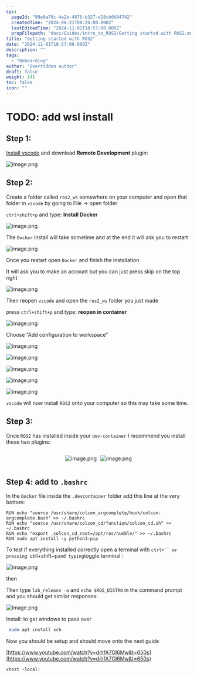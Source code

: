 ```yaml
---
sys:
  pageId: "89e0a78c-4e2b-4070-b327-d28cb0694742"
  createdTime: "2024-08-21T00:24:00.000Z"
  lastEditedTime: "2024-11-01T18:57:00.000Z"
  propFilepath: "docs/Guides/intro_to_ROS2/Getting started with ROS2.md"
title: "Getting started with ROS2"
date: "2024-11-01T18:57:00.000Z"
description: ""
tags:
  - "Onboarding"
author: "Overridden author"
draft: false
weight: 141
toc: false
icon: ""
---
```


# TODO: add wsl install

## Step 1:

[Install vscode](https://code.visualstudio.com/download) and download **Remote Development** plugin:

![image.png](https://prod-files-secure.s3.us-west-2.amazonaws.com/d518164a-d88e-44d1-a4ee-3adb3bd8bce0/efb52993-1881-4a40-b95e-6f020334f022/image.png?X-Amz-Algorithm=AWS4-HMAC-SHA256&X-Amz-Content-Sha256=UNSIGNED-PAYLOAD&X-Amz-Credential=ASIAZI2LB466YE226YGZ%2F20250413%2Fus-west-2%2Fs3%2Faws4_request&X-Amz-Date=20250413T061044Z&X-Amz-Expires=3600&X-Amz-Security-Token=IQoJb3JpZ2luX2VjEG0aCXVzLXdlc3QtMiJIMEYCIQC21t4oEkkrPBpqqxGeS9i1HpjrRcfxT3t0yNR2v7jgXgIhAKUuuXBYJDC9%2BMwDsbBgKCNXRXG4RgEQT2BWdviMoGWPKogECOb%2F%2F%2F%2F%2F%2F%2F%2F%2F%2FwEQABoMNjM3NDIzMTgzODA1Igw0aIMPXvRynFyit%2Boq3AMbi7TDgB68SzOD%2FZUwUXcb0oCNGqEkHwe7jzMm7L1vWymwWORkPTHt2CC3zmxB%2BJCCipI3ddTKAgmhbXDODuz4xJG%2Fdl7QKUZlo36eA%2FWiy%2F6CVXh24POWi39mW387OwYynyFRetSy5vmKUcoaeOLifrKqNM3soihY9rV57dC%2Bcdks62G8Rlb9Kh2IqNGpyXxzFcTSEQbXrrPDPmbsWIZW8TezIFQ88TvDVchGsf4rIUUAegox5yns%2BglX3VZ6iAHC8cZqy8ORl8ltaORvbTyi9hhltGccbGmaeMPzgKOafHX%2FdZv2z%2FaiXGF6mK2WDLWJq2B5WDyNBTI%2BMvA98OoVCcGYJhrHI2dI7INDjhUa7LS%2BaUeS6cq9r%2Bs4ZiBfMxYr2X%2F%2FztZ%2FaIEMtX9Fqj72SISQEk4FePwXGeV5aUUgaVUwHI1eRTDCb9JxmOdr2jp5gjU8kTcQWP47QAMh%2FPpDQSM5h%2BmnVZ0jA8cCuu0n4IHu055INqwBvJaGHcFtVDN7K7%2BSiS2wIQ5Wmv0hMsH%2FiT4D94n5x%2BizH1fkhKBVQe6%2B5WVwqEb%2F64z3zT2lkRYULBXyxu9Iin%2BAar40xdYCnWaHLL1uT0E4mOXAlE6MkrnWBgmbGKaIh3zNrTD%2Bje2%2FBjqkAdnDOyX1O3ZUsHtrDoaCmZJT0lKz9V3ipPQA5a5NMGqD%2FAji%2Fr%2FkeVo%2F8lz9osKe92D5BU8Q1vbrx5lLmXHMQyP3OTlUuwh0QMyOCLxYmr5h1Wchnms0jJLBQ8Dp9EL5BBsmSG6tpVaEQQM%2BAaYV5HOKV3o9qgU3YE0kqqlzBB8Owgz87OjGioT7bkPSaXlqwPcezCoQVsgwlVrUxx9S%2B18c2aEF&X-Amz-Signature=88c0ca40c232eeca22f904671aa3c963c07171311af88e126d14dca158296c04&X-Amz-SignedHeaders=host&x-id=GetObject)

## Step 2:

Create a folder called `ros2_ws` somewhere on your computer and open that folder in `vscode` by going to File → open folder 

`ctrl+shift+p` and type: **Install Docker**

![image.png](https://prod-files-secure.s3.us-west-2.amazonaws.com/d518164a-d88e-44d1-a4ee-3adb3bd8bce0/2269dc0e-1cd5-47ff-bceb-c04ad9b2eab0/image.png?X-Amz-Algorithm=AWS4-HMAC-SHA256&X-Amz-Content-Sha256=UNSIGNED-PAYLOAD&X-Amz-Credential=ASIAZI2LB466YE226YGZ%2F20250413%2Fus-west-2%2Fs3%2Faws4_request&X-Amz-Date=20250413T061044Z&X-Amz-Expires=3600&X-Amz-Security-Token=IQoJb3JpZ2luX2VjEG0aCXVzLXdlc3QtMiJIMEYCIQC21t4oEkkrPBpqqxGeS9i1HpjrRcfxT3t0yNR2v7jgXgIhAKUuuXBYJDC9%2BMwDsbBgKCNXRXG4RgEQT2BWdviMoGWPKogECOb%2F%2F%2F%2F%2F%2F%2F%2F%2F%2FwEQABoMNjM3NDIzMTgzODA1Igw0aIMPXvRynFyit%2Boq3AMbi7TDgB68SzOD%2FZUwUXcb0oCNGqEkHwe7jzMm7L1vWymwWORkPTHt2CC3zmxB%2BJCCipI3ddTKAgmhbXDODuz4xJG%2Fdl7QKUZlo36eA%2FWiy%2F6CVXh24POWi39mW387OwYynyFRetSy5vmKUcoaeOLifrKqNM3soihY9rV57dC%2Bcdks62G8Rlb9Kh2IqNGpyXxzFcTSEQbXrrPDPmbsWIZW8TezIFQ88TvDVchGsf4rIUUAegox5yns%2BglX3VZ6iAHC8cZqy8ORl8ltaORvbTyi9hhltGccbGmaeMPzgKOafHX%2FdZv2z%2FaiXGF6mK2WDLWJq2B5WDyNBTI%2BMvA98OoVCcGYJhrHI2dI7INDjhUa7LS%2BaUeS6cq9r%2Bs4ZiBfMxYr2X%2F%2FztZ%2FaIEMtX9Fqj72SISQEk4FePwXGeV5aUUgaVUwHI1eRTDCb9JxmOdr2jp5gjU8kTcQWP47QAMh%2FPpDQSM5h%2BmnVZ0jA8cCuu0n4IHu055INqwBvJaGHcFtVDN7K7%2BSiS2wIQ5Wmv0hMsH%2FiT4D94n5x%2BizH1fkhKBVQe6%2B5WVwqEb%2F64z3zT2lkRYULBXyxu9Iin%2BAar40xdYCnWaHLL1uT0E4mOXAlE6MkrnWBgmbGKaIh3zNrTD%2Bje2%2FBjqkAdnDOyX1O3ZUsHtrDoaCmZJT0lKz9V3ipPQA5a5NMGqD%2FAji%2Fr%2FkeVo%2F8lz9osKe92D5BU8Q1vbrx5lLmXHMQyP3OTlUuwh0QMyOCLxYmr5h1Wchnms0jJLBQ8Dp9EL5BBsmSG6tpVaEQQM%2BAaYV5HOKV3o9qgU3YE0kqqlzBB8Owgz87OjGioT7bkPSaXlqwPcezCoQVsgwlVrUxx9S%2B18c2aEF&X-Amz-Signature=0a5a33d430eeec6cecb1e4dca4dc6d07dc6128dd022b616c8565045e18ef12cb&X-Amz-SignedHeaders=host&x-id=GetObject)

The `Docker` install will take sometime and at the end it will ask you to restart

![image.png](https://prod-files-secure.s3.us-west-2.amazonaws.com/d518164a-d88e-44d1-a4ee-3adb3bd8bce0/ed233f78-be33-4b1f-b89c-9c346c0e961e/image.png?X-Amz-Algorithm=AWS4-HMAC-SHA256&X-Amz-Content-Sha256=UNSIGNED-PAYLOAD&X-Amz-Credential=ASIAZI2LB466YE226YGZ%2F20250413%2Fus-west-2%2Fs3%2Faws4_request&X-Amz-Date=20250413T061044Z&X-Amz-Expires=3600&X-Amz-Security-Token=IQoJb3JpZ2luX2VjEG0aCXVzLXdlc3QtMiJIMEYCIQC21t4oEkkrPBpqqxGeS9i1HpjrRcfxT3t0yNR2v7jgXgIhAKUuuXBYJDC9%2BMwDsbBgKCNXRXG4RgEQT2BWdviMoGWPKogECOb%2F%2F%2F%2F%2F%2F%2F%2F%2F%2FwEQABoMNjM3NDIzMTgzODA1Igw0aIMPXvRynFyit%2Boq3AMbi7TDgB68SzOD%2FZUwUXcb0oCNGqEkHwe7jzMm7L1vWymwWORkPTHt2CC3zmxB%2BJCCipI3ddTKAgmhbXDODuz4xJG%2Fdl7QKUZlo36eA%2FWiy%2F6CVXh24POWi39mW387OwYynyFRetSy5vmKUcoaeOLifrKqNM3soihY9rV57dC%2Bcdks62G8Rlb9Kh2IqNGpyXxzFcTSEQbXrrPDPmbsWIZW8TezIFQ88TvDVchGsf4rIUUAegox5yns%2BglX3VZ6iAHC8cZqy8ORl8ltaORvbTyi9hhltGccbGmaeMPzgKOafHX%2FdZv2z%2FaiXGF6mK2WDLWJq2B5WDyNBTI%2BMvA98OoVCcGYJhrHI2dI7INDjhUa7LS%2BaUeS6cq9r%2Bs4ZiBfMxYr2X%2F%2FztZ%2FaIEMtX9Fqj72SISQEk4FePwXGeV5aUUgaVUwHI1eRTDCb9JxmOdr2jp5gjU8kTcQWP47QAMh%2FPpDQSM5h%2BmnVZ0jA8cCuu0n4IHu055INqwBvJaGHcFtVDN7K7%2BSiS2wIQ5Wmv0hMsH%2FiT4D94n5x%2BizH1fkhKBVQe6%2B5WVwqEb%2F64z3zT2lkRYULBXyxu9Iin%2BAar40xdYCnWaHLL1uT0E4mOXAlE6MkrnWBgmbGKaIh3zNrTD%2Bje2%2FBjqkAdnDOyX1O3ZUsHtrDoaCmZJT0lKz9V3ipPQA5a5NMGqD%2FAji%2Fr%2FkeVo%2F8lz9osKe92D5BU8Q1vbrx5lLmXHMQyP3OTlUuwh0QMyOCLxYmr5h1Wchnms0jJLBQ8Dp9EL5BBsmSG6tpVaEQQM%2BAaYV5HOKV3o9qgU3YE0kqqlzBB8Owgz87OjGioT7bkPSaXlqwPcezCoQVsgwlVrUxx9S%2B18c2aEF&X-Amz-Signature=a588b7de74e4e78247b6eb5daf6684e3881cc6e8d864b395ac8a4525493ea7af&X-Amz-SignedHeaders=host&x-id=GetObject)

Once you restart open `Docker` and finish the installation

It will ask you to make an account but you can just press skip on the top right

![image.png](https://prod-files-secure.s3.us-west-2.amazonaws.com/d518164a-d88e-44d1-a4ee-3adb3bd8bce0/21010ad9-1659-4fd9-9f59-9932a09b2a3d/image.png?X-Amz-Algorithm=AWS4-HMAC-SHA256&X-Amz-Content-Sha256=UNSIGNED-PAYLOAD&X-Amz-Credential=ASIAZI2LB466YE226YGZ%2F20250413%2Fus-west-2%2Fs3%2Faws4_request&X-Amz-Date=20250413T061044Z&X-Amz-Expires=3600&X-Amz-Security-Token=IQoJb3JpZ2luX2VjEG0aCXVzLXdlc3QtMiJIMEYCIQC21t4oEkkrPBpqqxGeS9i1HpjrRcfxT3t0yNR2v7jgXgIhAKUuuXBYJDC9%2BMwDsbBgKCNXRXG4RgEQT2BWdviMoGWPKogECOb%2F%2F%2F%2F%2F%2F%2F%2F%2F%2FwEQABoMNjM3NDIzMTgzODA1Igw0aIMPXvRynFyit%2Boq3AMbi7TDgB68SzOD%2FZUwUXcb0oCNGqEkHwe7jzMm7L1vWymwWORkPTHt2CC3zmxB%2BJCCipI3ddTKAgmhbXDODuz4xJG%2Fdl7QKUZlo36eA%2FWiy%2F6CVXh24POWi39mW387OwYynyFRetSy5vmKUcoaeOLifrKqNM3soihY9rV57dC%2Bcdks62G8Rlb9Kh2IqNGpyXxzFcTSEQbXrrPDPmbsWIZW8TezIFQ88TvDVchGsf4rIUUAegox5yns%2BglX3VZ6iAHC8cZqy8ORl8ltaORvbTyi9hhltGccbGmaeMPzgKOafHX%2FdZv2z%2FaiXGF6mK2WDLWJq2B5WDyNBTI%2BMvA98OoVCcGYJhrHI2dI7INDjhUa7LS%2BaUeS6cq9r%2Bs4ZiBfMxYr2X%2F%2FztZ%2FaIEMtX9Fqj72SISQEk4FePwXGeV5aUUgaVUwHI1eRTDCb9JxmOdr2jp5gjU8kTcQWP47QAMh%2FPpDQSM5h%2BmnVZ0jA8cCuu0n4IHu055INqwBvJaGHcFtVDN7K7%2BSiS2wIQ5Wmv0hMsH%2FiT4D94n5x%2BizH1fkhKBVQe6%2B5WVwqEb%2F64z3zT2lkRYULBXyxu9Iin%2BAar40xdYCnWaHLL1uT0E4mOXAlE6MkrnWBgmbGKaIh3zNrTD%2Bje2%2FBjqkAdnDOyX1O3ZUsHtrDoaCmZJT0lKz9V3ipPQA5a5NMGqD%2FAji%2Fr%2FkeVo%2F8lz9osKe92D5BU8Q1vbrx5lLmXHMQyP3OTlUuwh0QMyOCLxYmr5h1Wchnms0jJLBQ8Dp9EL5BBsmSG6tpVaEQQM%2BAaYV5HOKV3o9qgU3YE0kqqlzBB8Owgz87OjGioT7bkPSaXlqwPcezCoQVsgwlVrUxx9S%2B18c2aEF&X-Amz-Signature=6c58e24821c7f0366fa0dd59f9fe6e574af3bcae155d1d77b2fcf630545d987f&X-Amz-SignedHeaders=host&x-id=GetObject)

Then reopen `vscode` and open the `ros2_ws` folder you just made

press `ctrl+shift+p` and type: **reopen in container**

![image.png](https://prod-files-secure.s3.us-west-2.amazonaws.com/d518164a-d88e-44d1-a4ee-3adb3bd8bce0/4e93b8c2-41ad-488c-8095-c74205196118/image.png?X-Amz-Algorithm=AWS4-HMAC-SHA256&X-Amz-Content-Sha256=UNSIGNED-PAYLOAD&X-Amz-Credential=ASIAZI2LB466YE226YGZ%2F20250413%2Fus-west-2%2Fs3%2Faws4_request&X-Amz-Date=20250413T061044Z&X-Amz-Expires=3600&X-Amz-Security-Token=IQoJb3JpZ2luX2VjEG0aCXVzLXdlc3QtMiJIMEYCIQC21t4oEkkrPBpqqxGeS9i1HpjrRcfxT3t0yNR2v7jgXgIhAKUuuXBYJDC9%2BMwDsbBgKCNXRXG4RgEQT2BWdviMoGWPKogECOb%2F%2F%2F%2F%2F%2F%2F%2F%2F%2FwEQABoMNjM3NDIzMTgzODA1Igw0aIMPXvRynFyit%2Boq3AMbi7TDgB68SzOD%2FZUwUXcb0oCNGqEkHwe7jzMm7L1vWymwWORkPTHt2CC3zmxB%2BJCCipI3ddTKAgmhbXDODuz4xJG%2Fdl7QKUZlo36eA%2FWiy%2F6CVXh24POWi39mW387OwYynyFRetSy5vmKUcoaeOLifrKqNM3soihY9rV57dC%2Bcdks62G8Rlb9Kh2IqNGpyXxzFcTSEQbXrrPDPmbsWIZW8TezIFQ88TvDVchGsf4rIUUAegox5yns%2BglX3VZ6iAHC8cZqy8ORl8ltaORvbTyi9hhltGccbGmaeMPzgKOafHX%2FdZv2z%2FaiXGF6mK2WDLWJq2B5WDyNBTI%2BMvA98OoVCcGYJhrHI2dI7INDjhUa7LS%2BaUeS6cq9r%2Bs4ZiBfMxYr2X%2F%2FztZ%2FaIEMtX9Fqj72SISQEk4FePwXGeV5aUUgaVUwHI1eRTDCb9JxmOdr2jp5gjU8kTcQWP47QAMh%2FPpDQSM5h%2BmnVZ0jA8cCuu0n4IHu055INqwBvJaGHcFtVDN7K7%2BSiS2wIQ5Wmv0hMsH%2FiT4D94n5x%2BizH1fkhKBVQe6%2B5WVwqEb%2F64z3zT2lkRYULBXyxu9Iin%2BAar40xdYCnWaHLL1uT0E4mOXAlE6MkrnWBgmbGKaIh3zNrTD%2Bje2%2FBjqkAdnDOyX1O3ZUsHtrDoaCmZJT0lKz9V3ipPQA5a5NMGqD%2FAji%2Fr%2FkeVo%2F8lz9osKe92D5BU8Q1vbrx5lLmXHMQyP3OTlUuwh0QMyOCLxYmr5h1Wchnms0jJLBQ8Dp9EL5BBsmSG6tpVaEQQM%2BAaYV5HOKV3o9qgU3YE0kqqlzBB8Owgz87OjGioT7bkPSaXlqwPcezCoQVsgwlVrUxx9S%2B18c2aEF&X-Amz-Signature=163f28a44405899a6f4a2c6191fb464592997b27a99458d8cc90dd1e6e1515e3&X-Amz-SignedHeaders=host&x-id=GetObject)

Choose “Add configuration to workspace”

![image.png](https://prod-files-secure.s3.us-west-2.amazonaws.com/d518164a-d88e-44d1-a4ee-3adb3bd8bce0/9560b282-5060-4989-ba37-97e7b2c22476/image.png?X-Amz-Algorithm=AWS4-HMAC-SHA256&X-Amz-Content-Sha256=UNSIGNED-PAYLOAD&X-Amz-Credential=ASIAZI2LB466YE226YGZ%2F20250413%2Fus-west-2%2Fs3%2Faws4_request&X-Amz-Date=20250413T061044Z&X-Amz-Expires=3600&X-Amz-Security-Token=IQoJb3JpZ2luX2VjEG0aCXVzLXdlc3QtMiJIMEYCIQC21t4oEkkrPBpqqxGeS9i1HpjrRcfxT3t0yNR2v7jgXgIhAKUuuXBYJDC9%2BMwDsbBgKCNXRXG4RgEQT2BWdviMoGWPKogECOb%2F%2F%2F%2F%2F%2F%2F%2F%2F%2FwEQABoMNjM3NDIzMTgzODA1Igw0aIMPXvRynFyit%2Boq3AMbi7TDgB68SzOD%2FZUwUXcb0oCNGqEkHwe7jzMm7L1vWymwWORkPTHt2CC3zmxB%2BJCCipI3ddTKAgmhbXDODuz4xJG%2Fdl7QKUZlo36eA%2FWiy%2F6CVXh24POWi39mW387OwYynyFRetSy5vmKUcoaeOLifrKqNM3soihY9rV57dC%2Bcdks62G8Rlb9Kh2IqNGpyXxzFcTSEQbXrrPDPmbsWIZW8TezIFQ88TvDVchGsf4rIUUAegox5yns%2BglX3VZ6iAHC8cZqy8ORl8ltaORvbTyi9hhltGccbGmaeMPzgKOafHX%2FdZv2z%2FaiXGF6mK2WDLWJq2B5WDyNBTI%2BMvA98OoVCcGYJhrHI2dI7INDjhUa7LS%2BaUeS6cq9r%2Bs4ZiBfMxYr2X%2F%2FztZ%2FaIEMtX9Fqj72SISQEk4FePwXGeV5aUUgaVUwHI1eRTDCb9JxmOdr2jp5gjU8kTcQWP47QAMh%2FPpDQSM5h%2BmnVZ0jA8cCuu0n4IHu055INqwBvJaGHcFtVDN7K7%2BSiS2wIQ5Wmv0hMsH%2FiT4D94n5x%2BizH1fkhKBVQe6%2B5WVwqEb%2F64z3zT2lkRYULBXyxu9Iin%2BAar40xdYCnWaHLL1uT0E4mOXAlE6MkrnWBgmbGKaIh3zNrTD%2Bje2%2FBjqkAdnDOyX1O3ZUsHtrDoaCmZJT0lKz9V3ipPQA5a5NMGqD%2FAji%2Fr%2FkeVo%2F8lz9osKe92D5BU8Q1vbrx5lLmXHMQyP3OTlUuwh0QMyOCLxYmr5h1Wchnms0jJLBQ8Dp9EL5BBsmSG6tpVaEQQM%2BAaYV5HOKV3o9qgU3YE0kqqlzBB8Owgz87OjGioT7bkPSaXlqwPcezCoQVsgwlVrUxx9S%2B18c2aEF&X-Amz-Signature=1c92c7c9840dda53ceb3156a61ce10e02d9a895f2bd248db0a7b3b6206db06bd&X-Amz-SignedHeaders=host&x-id=GetObject)

![image.png](https://prod-files-secure.s3.us-west-2.amazonaws.com/d518164a-d88e-44d1-a4ee-3adb3bd8bce0/2ee63f81-886b-48e8-a553-dc6e5eac99e4/image.png?X-Amz-Algorithm=AWS4-HMAC-SHA256&X-Amz-Content-Sha256=UNSIGNED-PAYLOAD&X-Amz-Credential=ASIAZI2LB466YE226YGZ%2F20250413%2Fus-west-2%2Fs3%2Faws4_request&X-Amz-Date=20250413T061044Z&X-Amz-Expires=3600&X-Amz-Security-Token=IQoJb3JpZ2luX2VjEG0aCXVzLXdlc3QtMiJIMEYCIQC21t4oEkkrPBpqqxGeS9i1HpjrRcfxT3t0yNR2v7jgXgIhAKUuuXBYJDC9%2BMwDsbBgKCNXRXG4RgEQT2BWdviMoGWPKogECOb%2F%2F%2F%2F%2F%2F%2F%2F%2F%2FwEQABoMNjM3NDIzMTgzODA1Igw0aIMPXvRynFyit%2Boq3AMbi7TDgB68SzOD%2FZUwUXcb0oCNGqEkHwe7jzMm7L1vWymwWORkPTHt2CC3zmxB%2BJCCipI3ddTKAgmhbXDODuz4xJG%2Fdl7QKUZlo36eA%2FWiy%2F6CVXh24POWi39mW387OwYynyFRetSy5vmKUcoaeOLifrKqNM3soihY9rV57dC%2Bcdks62G8Rlb9Kh2IqNGpyXxzFcTSEQbXrrPDPmbsWIZW8TezIFQ88TvDVchGsf4rIUUAegox5yns%2BglX3VZ6iAHC8cZqy8ORl8ltaORvbTyi9hhltGccbGmaeMPzgKOafHX%2FdZv2z%2FaiXGF6mK2WDLWJq2B5WDyNBTI%2BMvA98OoVCcGYJhrHI2dI7INDjhUa7LS%2BaUeS6cq9r%2Bs4ZiBfMxYr2X%2F%2FztZ%2FaIEMtX9Fqj72SISQEk4FePwXGeV5aUUgaVUwHI1eRTDCb9JxmOdr2jp5gjU8kTcQWP47QAMh%2FPpDQSM5h%2BmnVZ0jA8cCuu0n4IHu055INqwBvJaGHcFtVDN7K7%2BSiS2wIQ5Wmv0hMsH%2FiT4D94n5x%2BizH1fkhKBVQe6%2B5WVwqEb%2F64z3zT2lkRYULBXyxu9Iin%2BAar40xdYCnWaHLL1uT0E4mOXAlE6MkrnWBgmbGKaIh3zNrTD%2Bje2%2FBjqkAdnDOyX1O3ZUsHtrDoaCmZJT0lKz9V3ipPQA5a5NMGqD%2FAji%2Fr%2FkeVo%2F8lz9osKe92D5BU8Q1vbrx5lLmXHMQyP3OTlUuwh0QMyOCLxYmr5h1Wchnms0jJLBQ8Dp9EL5BBsmSG6tpVaEQQM%2BAaYV5HOKV3o9qgU3YE0kqqlzBB8Owgz87OjGioT7bkPSaXlqwPcezCoQVsgwlVrUxx9S%2B18c2aEF&X-Amz-Signature=0c273ea2bebd1192b99de43c2f6330b53e3dcefdaf9200c0f927104c539596f0&X-Amz-SignedHeaders=host&x-id=GetObject)

![image.png](https://prod-files-secure.s3.us-west-2.amazonaws.com/d518164a-d88e-44d1-a4ee-3adb3bd8bce0/ae1580b2-b048-407e-aed9-b584224a7a04/image.png?X-Amz-Algorithm=AWS4-HMAC-SHA256&X-Amz-Content-Sha256=UNSIGNED-PAYLOAD&X-Amz-Credential=ASIAZI2LB466YE226YGZ%2F20250413%2Fus-west-2%2Fs3%2Faws4_request&X-Amz-Date=20250413T061044Z&X-Amz-Expires=3600&X-Amz-Security-Token=IQoJb3JpZ2luX2VjEG0aCXVzLXdlc3QtMiJIMEYCIQC21t4oEkkrPBpqqxGeS9i1HpjrRcfxT3t0yNR2v7jgXgIhAKUuuXBYJDC9%2BMwDsbBgKCNXRXG4RgEQT2BWdviMoGWPKogECOb%2F%2F%2F%2F%2F%2F%2F%2F%2F%2FwEQABoMNjM3NDIzMTgzODA1Igw0aIMPXvRynFyit%2Boq3AMbi7TDgB68SzOD%2FZUwUXcb0oCNGqEkHwe7jzMm7L1vWymwWORkPTHt2CC3zmxB%2BJCCipI3ddTKAgmhbXDODuz4xJG%2Fdl7QKUZlo36eA%2FWiy%2F6CVXh24POWi39mW387OwYynyFRetSy5vmKUcoaeOLifrKqNM3soihY9rV57dC%2Bcdks62G8Rlb9Kh2IqNGpyXxzFcTSEQbXrrPDPmbsWIZW8TezIFQ88TvDVchGsf4rIUUAegox5yns%2BglX3VZ6iAHC8cZqy8ORl8ltaORvbTyi9hhltGccbGmaeMPzgKOafHX%2FdZv2z%2FaiXGF6mK2WDLWJq2B5WDyNBTI%2BMvA98OoVCcGYJhrHI2dI7INDjhUa7LS%2BaUeS6cq9r%2Bs4ZiBfMxYr2X%2F%2FztZ%2FaIEMtX9Fqj72SISQEk4FePwXGeV5aUUgaVUwHI1eRTDCb9JxmOdr2jp5gjU8kTcQWP47QAMh%2FPpDQSM5h%2BmnVZ0jA8cCuu0n4IHu055INqwBvJaGHcFtVDN7K7%2BSiS2wIQ5Wmv0hMsH%2FiT4D94n5x%2BizH1fkhKBVQe6%2B5WVwqEb%2F64z3zT2lkRYULBXyxu9Iin%2BAar40xdYCnWaHLL1uT0E4mOXAlE6MkrnWBgmbGKaIh3zNrTD%2Bje2%2FBjqkAdnDOyX1O3ZUsHtrDoaCmZJT0lKz9V3ipPQA5a5NMGqD%2FAji%2Fr%2FkeVo%2F8lz9osKe92D5BU8Q1vbrx5lLmXHMQyP3OTlUuwh0QMyOCLxYmr5h1Wchnms0jJLBQ8Dp9EL5BBsmSG6tpVaEQQM%2BAaYV5HOKV3o9qgU3YE0kqqlzBB8Owgz87OjGioT7bkPSaXlqwPcezCoQVsgwlVrUxx9S%2B18c2aEF&X-Amz-Signature=2d5c40976060a29f8872f60ee98c0d8b44731424a877d14736116af43b10a468&X-Amz-SignedHeaders=host&x-id=GetObject)

![image.png](https://prod-files-secure.s3.us-west-2.amazonaws.com/d518164a-d88e-44d1-a4ee-3adb3bd8bce0/53255b28-f75e-430f-b9e3-c0ac8577e42b/image.png?X-Amz-Algorithm=AWS4-HMAC-SHA256&X-Amz-Content-Sha256=UNSIGNED-PAYLOAD&X-Amz-Credential=ASIAZI2LB466YE226YGZ%2F20250413%2Fus-west-2%2Fs3%2Faws4_request&X-Amz-Date=20250413T061044Z&X-Amz-Expires=3600&X-Amz-Security-Token=IQoJb3JpZ2luX2VjEG0aCXVzLXdlc3QtMiJIMEYCIQC21t4oEkkrPBpqqxGeS9i1HpjrRcfxT3t0yNR2v7jgXgIhAKUuuXBYJDC9%2BMwDsbBgKCNXRXG4RgEQT2BWdviMoGWPKogECOb%2F%2F%2F%2F%2F%2F%2F%2F%2F%2FwEQABoMNjM3NDIzMTgzODA1Igw0aIMPXvRynFyit%2Boq3AMbi7TDgB68SzOD%2FZUwUXcb0oCNGqEkHwe7jzMm7L1vWymwWORkPTHt2CC3zmxB%2BJCCipI3ddTKAgmhbXDODuz4xJG%2Fdl7QKUZlo36eA%2FWiy%2F6CVXh24POWi39mW387OwYynyFRetSy5vmKUcoaeOLifrKqNM3soihY9rV57dC%2Bcdks62G8Rlb9Kh2IqNGpyXxzFcTSEQbXrrPDPmbsWIZW8TezIFQ88TvDVchGsf4rIUUAegox5yns%2BglX3VZ6iAHC8cZqy8ORl8ltaORvbTyi9hhltGccbGmaeMPzgKOafHX%2FdZv2z%2FaiXGF6mK2WDLWJq2B5WDyNBTI%2BMvA98OoVCcGYJhrHI2dI7INDjhUa7LS%2BaUeS6cq9r%2Bs4ZiBfMxYr2X%2F%2FztZ%2FaIEMtX9Fqj72SISQEk4FePwXGeV5aUUgaVUwHI1eRTDCb9JxmOdr2jp5gjU8kTcQWP47QAMh%2FPpDQSM5h%2BmnVZ0jA8cCuu0n4IHu055INqwBvJaGHcFtVDN7K7%2BSiS2wIQ5Wmv0hMsH%2FiT4D94n5x%2BizH1fkhKBVQe6%2B5WVwqEb%2F64z3zT2lkRYULBXyxu9Iin%2BAar40xdYCnWaHLL1uT0E4mOXAlE6MkrnWBgmbGKaIh3zNrTD%2Bje2%2FBjqkAdnDOyX1O3ZUsHtrDoaCmZJT0lKz9V3ipPQA5a5NMGqD%2FAji%2Fr%2FkeVo%2F8lz9osKe92D5BU8Q1vbrx5lLmXHMQyP3OTlUuwh0QMyOCLxYmr5h1Wchnms0jJLBQ8Dp9EL5BBsmSG6tpVaEQQM%2BAaYV5HOKV3o9qgU3YE0kqqlzBB8Owgz87OjGioT7bkPSaXlqwPcezCoQVsgwlVrUxx9S%2B18c2aEF&X-Amz-Signature=5f292d5b71a84effaefcf9cdbf3cac99246fa0b670fe51ed59f1bdc5858851f4&X-Amz-SignedHeaders=host&x-id=GetObject)

![image.png](https://prod-files-secure.s3.us-west-2.amazonaws.com/d518164a-d88e-44d1-a4ee-3adb3bd8bce0/7c562767-5af9-4ffb-97d1-327bcdf4ee00/image.png?X-Amz-Algorithm=AWS4-HMAC-SHA256&X-Amz-Content-Sha256=UNSIGNED-PAYLOAD&X-Amz-Credential=ASIAZI2LB466YE226YGZ%2F20250413%2Fus-west-2%2Fs3%2Faws4_request&X-Amz-Date=20250413T061044Z&X-Amz-Expires=3600&X-Amz-Security-Token=IQoJb3JpZ2luX2VjEG0aCXVzLXdlc3QtMiJIMEYCIQC21t4oEkkrPBpqqxGeS9i1HpjrRcfxT3t0yNR2v7jgXgIhAKUuuXBYJDC9%2BMwDsbBgKCNXRXG4RgEQT2BWdviMoGWPKogECOb%2F%2F%2F%2F%2F%2F%2F%2F%2F%2FwEQABoMNjM3NDIzMTgzODA1Igw0aIMPXvRynFyit%2Boq3AMbi7TDgB68SzOD%2FZUwUXcb0oCNGqEkHwe7jzMm7L1vWymwWORkPTHt2CC3zmxB%2BJCCipI3ddTKAgmhbXDODuz4xJG%2Fdl7QKUZlo36eA%2FWiy%2F6CVXh24POWi39mW387OwYynyFRetSy5vmKUcoaeOLifrKqNM3soihY9rV57dC%2Bcdks62G8Rlb9Kh2IqNGpyXxzFcTSEQbXrrPDPmbsWIZW8TezIFQ88TvDVchGsf4rIUUAegox5yns%2BglX3VZ6iAHC8cZqy8ORl8ltaORvbTyi9hhltGccbGmaeMPzgKOafHX%2FdZv2z%2FaiXGF6mK2WDLWJq2B5WDyNBTI%2BMvA98OoVCcGYJhrHI2dI7INDjhUa7LS%2BaUeS6cq9r%2Bs4ZiBfMxYr2X%2F%2FztZ%2FaIEMtX9Fqj72SISQEk4FePwXGeV5aUUgaVUwHI1eRTDCb9JxmOdr2jp5gjU8kTcQWP47QAMh%2FPpDQSM5h%2BmnVZ0jA8cCuu0n4IHu055INqwBvJaGHcFtVDN7K7%2BSiS2wIQ5Wmv0hMsH%2FiT4D94n5x%2BizH1fkhKBVQe6%2B5WVwqEb%2F64z3zT2lkRYULBXyxu9Iin%2BAar40xdYCnWaHLL1uT0E4mOXAlE6MkrnWBgmbGKaIh3zNrTD%2Bje2%2FBjqkAdnDOyX1O3ZUsHtrDoaCmZJT0lKz9V3ipPQA5a5NMGqD%2FAji%2Fr%2FkeVo%2F8lz9osKe92D5BU8Q1vbrx5lLmXHMQyP3OTlUuwh0QMyOCLxYmr5h1Wchnms0jJLBQ8Dp9EL5BBsmSG6tpVaEQQM%2BAaYV5HOKV3o9qgU3YE0kqqlzBB8Owgz87OjGioT7bkPSaXlqwPcezCoQVsgwlVrUxx9S%2B18c2aEF&X-Amz-Signature=818e48a3d19e22a3126b68acc7d45835b32b8cb720206c96155f058de83642d1&X-Amz-SignedHeaders=host&x-id=GetObject)

`vscode` will now install `ROS2` onto your computer so this may take some time.

## Step 3:

Once `ROS2` has installed inside your `dev-container` I recommend you install these two plugins:

<div style="display: flex;flex-direction: row; column-gap:10px; max-width: 630px;justify-content: center;">
<div>

![image.png](https://prod-files-secure.s3.us-west-2.amazonaws.com/d518164a-d88e-44d1-a4ee-3adb3bd8bce0/3fc3d550-5a54-4ba1-ba6b-faa01cdb7369/image.png?X-Amz-Algorithm=AWS4-HMAC-SHA256&X-Amz-Content-Sha256=UNSIGNED-PAYLOAD&X-Amz-Credential=ASIAZI2LB466T3GXLDFF%2F20250413%2Fus-west-2%2Fs3%2Faws4_request&X-Amz-Date=20250413T061048Z&X-Amz-Expires=3600&X-Amz-Security-Token=IQoJb3JpZ2luX2VjEG0aCXVzLXdlc3QtMiJIMEYCIQCLyvBymoduu1bGQ8amdCX7H58ew5%2FDySfE7iiom6cfrAIhAL7eJbRwFZ7ladrDw16LqkuM0G%2F5VEl8UCz%2FADg1BuqIKogECOb%2F%2F%2F%2F%2F%2F%2F%2F%2F%2FwEQABoMNjM3NDIzMTgzODA1IgyWx2TSHXH0yRDLieMq3AMBuKv%2BhCNzocdLaIYsSEsUS8H5Tr2zK0rm9C5mb%2B2CjVTCChlfnU7P2o%2ByG9wy7U2lBDWPS09KL%2BJxPNgK97WGFKJtIt5v%2Fc9Zk6xT5M4SZHHaISUxx3LI1i0eqdxcNNEDy6ENpDhol6m%2FDqtpstKXerqgE9lkuGQOTrf6oknH2wDYrmvMSQxbdFBU0Gcnni4UBVTrTwvQ2bPWpeV5Eh%2FSKP8SKMEh5%2FtxXbnlYXvCJQCBwkz4GFq12u86oNxip86J%2BshUfRazTNM9Yadq9GAGTL6XMPHKcZSsR%2FPwS2KLOw0CPFueAWGMluCXxirPqIEvh4rmq2Nq9i%2FNOqwRuJqOWI4nozzecuTPv50tOd1mXPA5WxjMqQQhLTgp0oyp6Lz%2FyEWNPL6bDL6kND1oZeXMCtlNp1EPPDkbemljMh%2Bbr%2Brjw9edQJOZHRzxPU0JCHGUoot7fXWTLCofYO1k231cj%2B3cnQfyeR5jn3a3YZPDruGM5VFDskE6KCVuHLIB1dlNGwS4SPdrjA7loCelo%2FigQNiqlDlnKLI6owXycW%2FhJOtVX4Fop%2BlHccE%2FQEkfvQ3sGuNr%2BABkQjVOGYEvyLcmDmw6zfJONEkUiNRr44K6Di9Xkk2NGA96dU0ClDDjje2%2FBjqkAcqB4oLFPe4BJgtMsWoWWzFUeQy9ZmDuveeakmUGit0CEY%2BtiNaV2UdzLe9bf6ncep76%2FfMioAjEueSOD2Y4fXrnVfns2VRv8Ph9CTzJcoBR2uUmcPUKyXmu1rQqS4hTF%2BLc5yklzOwebCgdWJgQ694RnWENNjXNqMzqSqULYn21L9ivVRXL5bbTeF8HPNEtb4EZLb0r1OFyWz8VE8JQiIYIWi10&X-Amz-Signature=e58e14c86f8c0afa06445c3166edccf67b928c182a1ee735be65c72420bff540&X-Amz-SignedHeaders=host&x-id=GetObject)

</div>
<div>

![image.png](https://prod-files-secure.s3.us-west-2.amazonaws.com/d518164a-d88e-44d1-a4ee-3adb3bd8bce0/d994cc66-13c2-4093-a5a3-f84cf4601a82/image.png?X-Amz-Algorithm=AWS4-HMAC-SHA256&X-Amz-Content-Sha256=UNSIGNED-PAYLOAD&X-Amz-Credential=ASIAZI2LB466ZZTEK724%2F20250413%2Fus-west-2%2Fs3%2Faws4_request&X-Amz-Date=20250413T061048Z&X-Amz-Expires=3600&X-Amz-Security-Token=IQoJb3JpZ2luX2VjEG0aCXVzLXdlc3QtMiJIMEYCIQCv8bWUydNfU%2BCVbIt7yUMMGkTqBvyMU%2F%2FSjWC%2FDYPFqAIhAJDDfC%2BQuyB0%2Brr9l1%2FPZIwjXVKFEgZaRVEMOzQSMxZtKogECOb%2F%2F%2F%2F%2F%2F%2F%2F%2F%2FwEQABoMNjM3NDIzMTgzODA1Igz8NkwlYihGtT4lxFIq3ANiWrxZ0YVAR%2BfeWiYDUJpwjoS%2FsOWoQXByO01Yy6NJNsx48aiPIWhkyqEvIGA7QecOHSiOsMW98ei4kte1%2FM3apQQQNrd1xeGWBHDTDoTSR2OVWgDte7htZK4%2FvbRaBQ%2Fix1EEZNhNxLQ0CquJWQatlzgLrAdH%2B2u91ARICN36y1doo%2BOZ%2FbS6zk0Ae40wPg2mPBDjs2MlxHccMokFTuqAr8xlCjHxUn6hTS0RvOG1ZFrXvkwoIc7Du3Sn%2Fyo86KzYTPLnwnShv3gH378aMPr3fY0nwTIJKH0s7OP94sDm18pU12gA1LONtFdRqMln5UwEes5kn%2BBzNnVaCw50%2BvqEYgqo%2BpTKFZiFWBZOOWJNGjuKtn5PapszBNbyd17HnqfYSAnkhCkr4qsW0PmCZ0LrR4%2Bdn2L2IBjETM9g1%2FrEXVgh2g7AloQFMzrSOmTSW7WNgsEs%2FBs3k6U1asNU7auJ%2BlUl9Gzqz5dD0RJcoMYoxUswMXb0wtZ%2FhOR1WP6x0rt8Wi2MRHeXZ%2BJpKAUTw0oWCfv3ZQilifC2WPxkG1%2Br7lM0FThqdlAzxviALpJIGnwIfR5kl1snTBRfN5pTVm166ugGVlRRsML53VvRgGGFv4EJYlAAOtvYgTjYTDD6je2%2FBjqkAZBg%2FfmyPw8Rumu5WagDFJRq6Jwk6BmTgvQTlZviX9trqDdcHpkxkfpHHY0uKK%2F7Twx9hsxcVqrLdBJqL6ajv1yO2nzIptTd8tpDsR%2BgXzCwXzFwodPYXP2ciTlGjJ0G4B9W7TIe24zEVp27J%2B%2F8bMLiaWQFLeVc3gKOkIybNtBcUGVIPYszn2A81H4drx45FRA4tNc8WI2AsA6HR6s3S%2FSceHu3&X-Amz-Signature=b660d8b64e8eb81849a3fb7c25bc52e651385e1f43778c5724783a368bd8e46e&X-Amz-SignedHeaders=host&x-id=GetObject)

</div>
</div>

## Step 4: add to `.bashrc`

In the `Docker` file inside the `.devcontainer` folder add this line at the very bottom: 

```docker
RUN echo "source /usr/share/colcon_argcomplete/hook/colcon-argcomplete.bash" >> ~/.bashrc
RUN echo "source /usr/share/colcon_cd/function/colcon_cd.sh" >> ~/.bashrc
RUN echo "export _colcon_cd_root=/opt/ros/humble/" >> ~/.bashrc
RUN sudo apt install -y python3-pip 
```

To test if everything installed correctly open a terminal with `ctrl+`` or pressing `ctrl+shift+p` and typing `toggle terminal`:

![image.png](https://prod-files-secure.s3.us-west-2.amazonaws.com/d518164a-d88e-44d1-a4ee-3adb3bd8bce0/6a4943d8-b04e-4c02-9a58-775f3384d1a5/image.png?X-Amz-Algorithm=AWS4-HMAC-SHA256&X-Amz-Content-Sha256=UNSIGNED-PAYLOAD&X-Amz-Credential=ASIAZI2LB466YE226YGZ%2F20250413%2Fus-west-2%2Fs3%2Faws4_request&X-Amz-Date=20250413T061044Z&X-Amz-Expires=3600&X-Amz-Security-Token=IQoJb3JpZ2luX2VjEG0aCXVzLXdlc3QtMiJIMEYCIQC21t4oEkkrPBpqqxGeS9i1HpjrRcfxT3t0yNR2v7jgXgIhAKUuuXBYJDC9%2BMwDsbBgKCNXRXG4RgEQT2BWdviMoGWPKogECOb%2F%2F%2F%2F%2F%2F%2F%2F%2F%2FwEQABoMNjM3NDIzMTgzODA1Igw0aIMPXvRynFyit%2Boq3AMbi7TDgB68SzOD%2FZUwUXcb0oCNGqEkHwe7jzMm7L1vWymwWORkPTHt2CC3zmxB%2BJCCipI3ddTKAgmhbXDODuz4xJG%2Fdl7QKUZlo36eA%2FWiy%2F6CVXh24POWi39mW387OwYynyFRetSy5vmKUcoaeOLifrKqNM3soihY9rV57dC%2Bcdks62G8Rlb9Kh2IqNGpyXxzFcTSEQbXrrPDPmbsWIZW8TezIFQ88TvDVchGsf4rIUUAegox5yns%2BglX3VZ6iAHC8cZqy8ORl8ltaORvbTyi9hhltGccbGmaeMPzgKOafHX%2FdZv2z%2FaiXGF6mK2WDLWJq2B5WDyNBTI%2BMvA98OoVCcGYJhrHI2dI7INDjhUa7LS%2BaUeS6cq9r%2Bs4ZiBfMxYr2X%2F%2FztZ%2FaIEMtX9Fqj72SISQEk4FePwXGeV5aUUgaVUwHI1eRTDCb9JxmOdr2jp5gjU8kTcQWP47QAMh%2FPpDQSM5h%2BmnVZ0jA8cCuu0n4IHu055INqwBvJaGHcFtVDN7K7%2BSiS2wIQ5Wmv0hMsH%2FiT4D94n5x%2BizH1fkhKBVQe6%2B5WVwqEb%2F64z3zT2lkRYULBXyxu9Iin%2BAar40xdYCnWaHLL1uT0E4mOXAlE6MkrnWBgmbGKaIh3zNrTD%2Bje2%2FBjqkAdnDOyX1O3ZUsHtrDoaCmZJT0lKz9V3ipPQA5a5NMGqD%2FAji%2Fr%2FkeVo%2F8lz9osKe92D5BU8Q1vbrx5lLmXHMQyP3OTlUuwh0QMyOCLxYmr5h1Wchnms0jJLBQ8Dp9EL5BBsmSG6tpVaEQQM%2BAaYV5HOKV3o9qgU3YE0kqqlzBB8Owgz87OjGioT7bkPSaXlqwPcezCoQVsgwlVrUxx9S%2B18c2aEF&X-Amz-Signature=e662853d16b111d79d93980ec45c3b9448966beb95870da99479939bd8acaf5b&X-Amz-SignedHeaders=host&x-id=GetObject)

then 

Then type `lsb_release -a` and `echo $ROS_DISTRO` in the command prompt and you should get similar responses:

![image.png](https://prod-files-secure.s3.us-west-2.amazonaws.com/d518164a-d88e-44d1-a4ee-3adb3bd8bce0/3e635dec-a805-4e85-8b9e-d000e5b71a4e/image.png?X-Amz-Algorithm=AWS4-HMAC-SHA256&X-Amz-Content-Sha256=UNSIGNED-PAYLOAD&X-Amz-Credential=ASIAZI2LB466YE226YGZ%2F20250413%2Fus-west-2%2Fs3%2Faws4_request&X-Amz-Date=20250413T061044Z&X-Amz-Expires=3600&X-Amz-Security-Token=IQoJb3JpZ2luX2VjEG0aCXVzLXdlc3QtMiJIMEYCIQC21t4oEkkrPBpqqxGeS9i1HpjrRcfxT3t0yNR2v7jgXgIhAKUuuXBYJDC9%2BMwDsbBgKCNXRXG4RgEQT2BWdviMoGWPKogECOb%2F%2F%2F%2F%2F%2F%2F%2F%2F%2FwEQABoMNjM3NDIzMTgzODA1Igw0aIMPXvRynFyit%2Boq3AMbi7TDgB68SzOD%2FZUwUXcb0oCNGqEkHwe7jzMm7L1vWymwWORkPTHt2CC3zmxB%2BJCCipI3ddTKAgmhbXDODuz4xJG%2Fdl7QKUZlo36eA%2FWiy%2F6CVXh24POWi39mW387OwYynyFRetSy5vmKUcoaeOLifrKqNM3soihY9rV57dC%2Bcdks62G8Rlb9Kh2IqNGpyXxzFcTSEQbXrrPDPmbsWIZW8TezIFQ88TvDVchGsf4rIUUAegox5yns%2BglX3VZ6iAHC8cZqy8ORl8ltaORvbTyi9hhltGccbGmaeMPzgKOafHX%2FdZv2z%2FaiXGF6mK2WDLWJq2B5WDyNBTI%2BMvA98OoVCcGYJhrHI2dI7INDjhUa7LS%2BaUeS6cq9r%2Bs4ZiBfMxYr2X%2F%2FztZ%2FaIEMtX9Fqj72SISQEk4FePwXGeV5aUUgaVUwHI1eRTDCb9JxmOdr2jp5gjU8kTcQWP47QAMh%2FPpDQSM5h%2BmnVZ0jA8cCuu0n4IHu055INqwBvJaGHcFtVDN7K7%2BSiS2wIQ5Wmv0hMsH%2FiT4D94n5x%2BizH1fkhKBVQe6%2B5WVwqEb%2F64z3zT2lkRYULBXyxu9Iin%2BAar40xdYCnWaHLL1uT0E4mOXAlE6MkrnWBgmbGKaIh3zNrTD%2Bje2%2FBjqkAdnDOyX1O3ZUsHtrDoaCmZJT0lKz9V3ipPQA5a5NMGqD%2FAji%2Fr%2FkeVo%2F8lz9osKe92D5BU8Q1vbrx5lLmXHMQyP3OTlUuwh0QMyOCLxYmr5h1Wchnms0jJLBQ8Dp9EL5BBsmSG6tpVaEQQM%2BAaYV5HOKV3o9qgU3YE0kqqlzBB8Owgz87OjGioT7bkPSaXlqwPcezCoQVsgwlVrUxx9S%2B18c2aEF&X-Amz-Signature=2b8dcb669b9a9489c94354a474fca8980157066d0ea56605b8b4acd9e4d05f74&X-Amz-SignedHeaders=host&x-id=GetObject)

Install:  to get windows to pass over

```bash
 sudo apt install xcb
```

Now you should be setup and should move onto the next guide 

[https://www.youtube.com/watch?v=dihfA7Ol6Mw&t=650s](https://www.youtube.com/watch?v=dihfA7Ol6Mw&t=650s)

```python
xhost +local:
```
